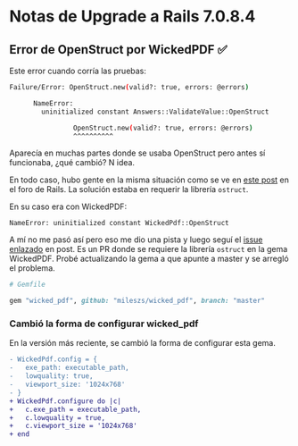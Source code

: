 # Notas de Upgrade a Rails 7.0.8.4

## Error de OpenStruct por WickedPDF ✅

Este error cuando corría las pruebas:
```bash
Failure/Error: OpenStruct.new(valid?: true, errors: @errors)

      NameError:
        uninitialized constant Answers::ValidateValue::OpenStruct

                OpenStruct.new(valid?: true, errors: @errors)
                ^^^^^^^^^^
```

Aparecía en muchas partes donde se usaba OpenStruct pero antes sí funcionaba, ¿qué cambió? N idea.

En todo caso, hubo gente en la misma situación como se ve en [este post](https://discuss.rubyonrails.org/t/rails-7-0-8-1-app-not-loading-due-to-nameerror-uninitialized-constant-wickedpdf-openstruct/85768) en el foro de Rails. La solución estaba en requerir la librería `ostruct`.

En su caso era con WickedPDF:
```
NameError: uninitialized constant WickedPdf::OpenStruct
```

A mí no me pasó así pero eso me dio una pista y luego seguí el [issue enlazado](https://github.com/mileszs/wicked_pdf/pull/1110) en post. Es un PR donde se requiere la librería `ostruct` en la gema WickedPDF. Probé actualizando la gema a que apunte a master y se arregló el problema.

```ruby
# Gemfile

gem "wicked_pdf", github: "mileszs/wicked_pdf", branch: "master"
```

### Cambió la forma de configurar wicked_pdf

En la versión más reciente, se cambió la forma de configurar esta gema.

```diff
- WickedPdf.config = {
-   exe_path: executable_path,
-   lowquality: true,
-   viewport_size: '1024x768'
- }
+ WickedPdf.configure do |c|
+   c.exe_path = executable_path,
+   c.lowquality = true,
+   c.viewport_size = '1024x768'
+ end
```